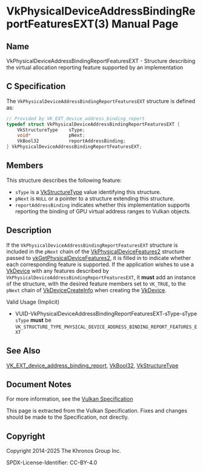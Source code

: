 # VkPhysicalDeviceAddressBindingReportFeaturesEXT(3) Manual Page

## Name

VkPhysicalDeviceAddressBindingReportFeaturesEXT - Structure describing the virtual allocation reporting feature supported by an implementation



## [](#_c_specification)C Specification

The `VkPhysicalDeviceAddressBindingReportFeaturesEXT` structure is defined as:

```c++
// Provided by VK_EXT_device_address_binding_report
typedef struct VkPhysicalDeviceAddressBindingReportFeaturesEXT {
    VkStructureType    sType;
    void*              pNext;
    VkBool32           reportAddressBinding;
} VkPhysicalDeviceAddressBindingReportFeaturesEXT;
```

## [](#_members)Members

This structure describes the following feature:

- `sType` is a [VkStructureType](https://registry.khronos.org/vulkan/specs/latest/man/html/VkStructureType.html) value identifying this structure.
- `pNext` is `NULL` or a pointer to a structure extending this structure.
- []()`reportAddressBinding` indicates whether this implementation supports reporting the binding of GPU virtual address ranges to Vulkan objects.

## [](#_description)Description

If the `VkPhysicalDeviceAddressBindingReportFeaturesEXT` structure is included in the `pNext` chain of the [VkPhysicalDeviceFeatures2](https://registry.khronos.org/vulkan/specs/latest/man/html/VkPhysicalDeviceFeatures2.html) structure passed to [vkGetPhysicalDeviceFeatures2](https://registry.khronos.org/vulkan/specs/latest/man/html/vkGetPhysicalDeviceFeatures2.html), it is filled in to indicate whether each corresponding feature is supported. If the application wishes to use a [VkDevice](https://registry.khronos.org/vulkan/specs/latest/man/html/VkDevice.html) with any features described by `VkPhysicalDeviceAddressBindingReportFeaturesEXT`, it **must** add an instance of the structure, with the desired feature members set to `VK_TRUE`, to the `pNext` chain of [VkDeviceCreateInfo](https://registry.khronos.org/vulkan/specs/latest/man/html/VkDeviceCreateInfo.html) when creating the [VkDevice](https://registry.khronos.org/vulkan/specs/latest/man/html/VkDevice.html).

Valid Usage (Implicit)

- [](#VUID-VkPhysicalDeviceAddressBindingReportFeaturesEXT-sType-sType)VUID-VkPhysicalDeviceAddressBindingReportFeaturesEXT-sType-sType  
  `sType` **must** be `VK_STRUCTURE_TYPE_PHYSICAL_DEVICE_ADDRESS_BINDING_REPORT_FEATURES_EXT`

## [](#_see_also)See Also

[VK\_EXT\_device\_address\_binding\_report](https://registry.khronos.org/vulkan/specs/latest/man/html/VK_EXT_device_address_binding_report.html), [VkBool32](https://registry.khronos.org/vulkan/specs/latest/man/html/VkBool32.html), [VkStructureType](https://registry.khronos.org/vulkan/specs/latest/man/html/VkStructureType.html)

## [](#_document_notes)Document Notes

For more information, see the [Vulkan Specification](https://registry.khronos.org/vulkan/specs/latest/html/vkspec.html#VkPhysicalDeviceAddressBindingReportFeaturesEXT)

This page is extracted from the Vulkan Specification. Fixes and changes should be made to the Specification, not directly.

## [](#_copyright)Copyright

Copyright 2014-2025 The Khronos Group Inc.

SPDX-License-Identifier: CC-BY-4.0